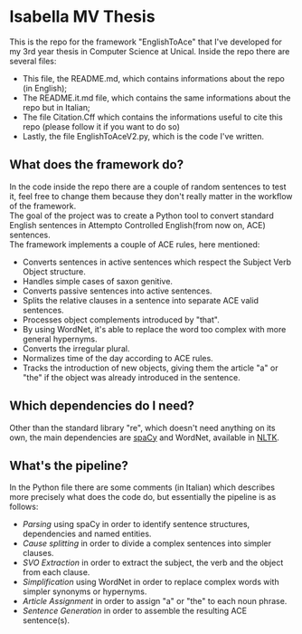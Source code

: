 # Isabella MV Thesis

This is the repo for the framework "EnglishToAce" that I've developed for my 3rd year thesis in Computer Science at Unical. 
Inside the repo there are several files: 
* This file, the README.md, which contains informations about the repo (in English); 
* The README.it.md file, which contains the same informations about the repo but in Italian;
* The file Citation.Cff which contains the informations useful to cite this repo (please follow it if you want to do so)
* Lastly, the file EnglishToAceV2.py, which is the code I've written.
## What does the framework do?

In the code inside the repo there are a couple of random sentences to test it, feel free to change them because they don't really matter in the workflow of the framework.<br>The goal of the project was to create a Python tool to convert standard English sentences in Attempto Controlled English(from now on, ACE) sentences. <br>
The framework implements a couple of ACE rules, here mentioned:
* Converts sentences in active sentences which respect the Subject Verb Object structure.
* Handles simple cases of saxon genitive.
* Converts passive sentences into active sentences.
* Splits the relative clauses in a sentence into separate ACE valid sentences.
* Processes object complements introduced by "that".
* By using WordNet, it's able to replace the word too complex with more general hypernyms.
* Converts the irregular plural.
* Normalizes time of the day according to ACE rules.
* Tracks the introduction of new objects, giving them the article "a" or "the" if the object was already introduced in the sentence.

## Which dependencies do I need?
Other than the standard library "re", which doesn't need anything on its own, the main dependencies are [spaCy](https://spacy.io/) and WordNet, available in [NLTK](https://www.nltk.org/).
 
## What's the pipeline?

In the Python file there are some comments (in Italian) which describes more precisely what does the code do, but essentially the pipeline is as follows:
* _Parsing_ using spaCy in order to identify sentence structures, dependencies and named entities.
* _Cause splitting_ in order to divide a complex sentences into simpler clauses.
* _SVO Extraction_ in order to extract the subject, the verb and the object from each clause.
* _Simplification_ using WordNet in order to replace complex words with simpler synonyms or hypernyms.
* _Article Assignment_ in order to assign "a" or "the" to each noun phrase.
* _Sentence Generation_ in order to assemble the resulting ACE sentence(s).
